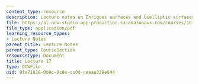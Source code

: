 ```yaml
---
content_type: resource
description: Lecture notes on Enriques surfaces and bielliptic surfaces.
file: https://ol-ocw-studio-app-production.s3.amazonaws.com/courses/18-727-topics-in-algebraic-geometry-algebraic-surfaces-spring-2008/9fa718160b9c9c0ecc0dceeaa339e644_lect17.pdf
file_type: application/pdf
learning_resource_types:
- Lecture Notes
parent_title: Lecture Notes
parent_type: CourseSection
resourcetype: Document
title: Lecture 17
type: OCWFile
uid: 9fa71816-0b9c-9c0e-cc0d-ceeaa339e644
---
```

